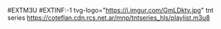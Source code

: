 #EXTM3U
#EXTINF:-1 tvg-logo="https://i.imgur.com/GmLDkty.jpg" tnt series
https://coteflan.cdn.rcs.net.ar/mnp/tntseries_hls/playlist.m3u8
